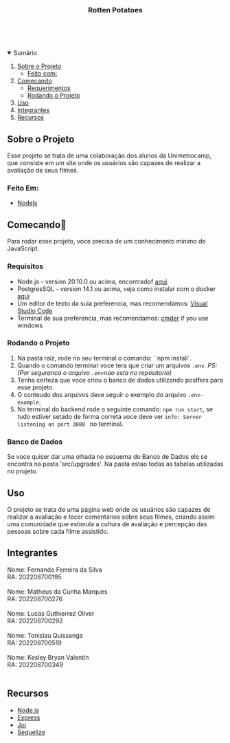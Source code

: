 <!-- PROJECT LOGO -->
<br />
<p align="center">

  <h3 align="center">Rotten Potatoes</h3>

  <p align="center">
    <br />
    <br />
    <br />
  </p>
</p>



<!--Tabela de conteúdo -->
<details open="open">
  <summary>Sumário</summary>
  <ol>
    <li>
      <a href="#about-the-project">Sobre o Projeto</a>
      <ul>
        <li><a href="#made-with">Feito com:</a></li>
      </ul>
    </li>
    <li>
      <a href="#starting">Comecando</a>
      <ul>
        <li><a href="#requirements">Requerimentos</a></li>
        <li><a href="#running-the-project">Rodando o Projeto</a></li>
      </ul>
    </li>
    <li><a href="#usage-example"> Uso</a></li>
    <li><a href="#Integrantes">Integrantes</a></li>
    <li><a href="#Recursos">Recursos</a></li>
  </ol>
</details>


## Sobre o Projeto

Esse projeto se trata de uma colaboração dos alunos da Unimetrocamp, que consiste em um site onde os usuários são capazes de realizar a avaliação de seus filmes.

### Feito Em:

* [Nodejs](https://nodejs.org/en/)



<!-- GETTING STARTED -->
## Comecando🚀

Para rodar esse projeto, voce precisa de um conhecimento minimo de JavaScript.

### Requisitos
* Node.js - version 20.10.0 ou acima, encontradof [aqui](https://nodejs.org/en/download/).
* PostgresSQL - version 14.1 ou acima, veja como instalar com o docker [aqui](https://dev.to/shree_j/how-to-install-and-run-psql-using-docker-41j2)
* Um editor de texto da suia preferencia, mas recomendamos: [Visual Studio Code](https://code.visualstudio.com/download)
* Terminal de sua preferencia, mas recomendamos: [cmder](https://code.visualstudio.com/docs/editor/integrated-terminal#_can-i-use-cmders-shell-with-the-terminal-on-windows) if you use windows

### Rodando o Projeto

1. Na pasta raiz, rode no seu terminal o comando: ``npm install`.
2. Quando o comando terminar voce tera que criar um arquivos `.env`.
*PS:(Por seguranca o arquivo ```.env```nao esta no repositorio)*
4. Tenha certeza que voce criou o banco de dados utilizando postfers para esse projeto.
5. O conteudo dos arquivos deve seguir o exemplo do arquivo `.env-example`.
6. No terminal do backend rode o seguinte comando: `npm run start`, se tudo estiver setado de forma correta voce deve ver `info: Server listening on port 3000 ` no terminal.

### Banco de Dados
Se voce quiser dar uma olhada no esquema do Banco de Dados ele se encontra na pasta 'src/upgrades'. Na pasta estao todas as tabelas utilizadas no projeto.

<!-- Exemplo uso -->
## Uso

O projeto se trata de uma página web onde os usuários são capazes de realizar a avaliação e tecer comentários sobre seus filmes, criando assim uma comunidade que estimula a cultura de avaliação e percepção das pessoas sobre cada filme assistido.


<!-- INTEGRANTES -->
## Integrantes
Nome: Fernando Ferreira da Silva <br>
RA: 202208700195 <br><br>
Nome: Matheus da Cunha Marques <br>
RA: 202208700276 <br><br>
Nome: Lucas Guthierrez Oliver <br>
RA: 202208700292 <br><br>
Nome: Tonislau Quissanga <br>
RA: 202208700519 <br><br>
Nome: Kesley Bryan Valentin <br>
RA: 202208700349 <br><br>



<!-- Aprendizados -->
## Recursos

* [Node.js](https://nodejs.org/en/)
* [Express](http://expressjs.com/)
* [Joi](https://joi.dev/)
* [Sequelize](https://sequelize.org/)
